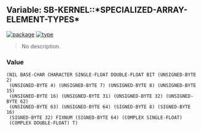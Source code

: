 ## Variable: SB-KERNEL::\*SPECIALIZED-ARRAY-ELEMENT-TYPES\*
[![package](https://img.shields.io/badge/Package-SB--KERNEL-5f9ea0.svg?style=social&colorA=999999)](../) [![type](https://img.shields.io/badge/Type-Variable-5f9ea0.svg?style=social&colorA=999999)](../#variable) 

> No description.

### Value
```
(NIL BASE-CHAR CHARACTER SINGLE-FLOAT DOUBLE-FLOAT BIT (UNSIGNED-BYTE 2)
 (UNSIGNED-BYTE 4) (UNSIGNED-BYTE 7) (UNSIGNED-BYTE 8) (UNSIGNED-BYTE 15)
 (UNSIGNED-BYTE 16) (UNSIGNED-BYTE 31) (UNSIGNED-BYTE 32) (UNSIGNED-BYTE 62)
 (UNSIGNED-BYTE 63) (UNSIGNED-BYTE 64) (SIGNED-BYTE 8) (SIGNED-BYTE 16)
 (SIGNED-BYTE 32) FIXNUM (SIGNED-BYTE 64) (COMPLEX SINGLE-FLOAT)
 (COMPLEX DOUBLE-FLOAT) T)
```
